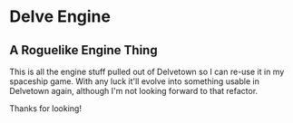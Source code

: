# Delve Engine
## A Roguelike Engine Thing

This is all the engine stuff pulled out of Delvetown so I can re-use it in my spaceship game. With any luck it'll evolve into something usable in Delvetown again, although I'm not looking forward to that refactor.

Thanks for looking!



